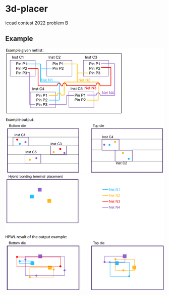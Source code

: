 # 3d-placer
iccad contest 2022 problem B


## Example
![image](pic/image1.png)
![image](pic/image2.png)
